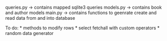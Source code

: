 queries.py -> contains mapped sqlite3 queries
models.py -> contains book and author models
main.py -> contains functions to geenrate create and read data from and into database


To do:  * methods to modify rows
        * select fetchall with custom operators
        * random data generator
